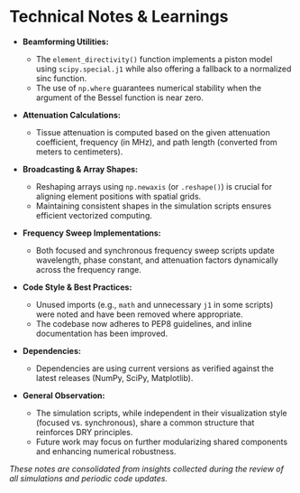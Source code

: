 # Technical Notes & Learnings

- **Beamforming Utilities:**
  - The `element_directivity()` function implements a piston model using `scipy.special.j1` while also offering a fallback to a normalized sinc function.
  - The use of `np.where` guarantees numerical stability when the argument of the Bessel function is near zero.
  
- **Attenuation Calculations:**
  - Tissue attenuation is computed based on the given attenuation coefficient, frequency (in MHz), and path length (converted from meters to centimeters).
  
- **Broadcasting & Array Shapes:**
  - Reshaping arrays using `np.newaxis` (or `.reshape()`) is crucial for aligning element positions with spatial grids.
  - Maintaining consistent shapes in the simulation scripts ensures efficient vectorized computing.
  
- **Frequency Sweep Implementations:**
  - Both focused and synchronous frequency sweep scripts update wavelength, phase constant, and attenuation factors dynamically across the frequency range.
  
- **Code Style & Best Practices:**
  - Unused imports (e.g., `math` and unnecessary `j1` in some scripts) were noted and have been removed where appropriate.
  - The codebase now adheres to PEP8 guidelines, and inline documentation has been improved.
  
- **Dependencies:**
  - Dependencies are using current versions as verified against the latest releases (NumPy, SciPy, Matplotlib).
  
- **General Observation:**
  - The simulation scripts, while independent in their visualization style (focused vs. synchronous), share a common structure that reinforces DRY principles.
  - Future work may focus on further modularizing shared components and enhancing numerical robustness.

*These notes are consolidated from insights collected during the review of all simulations and periodic code updates.*
